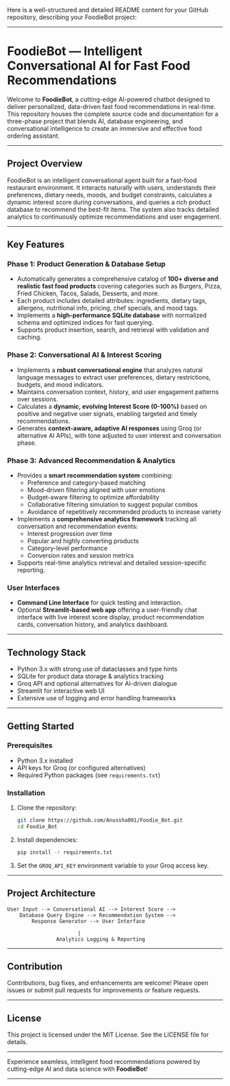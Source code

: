 Here is a well-structured and detailed README content for your GitHub repository, describing your FoodieBot project:

***

# FoodieBot — Intelligent Conversational AI for Fast Food Recommendations

Welcome to **FoodieBot**, a cutting-edge AI-powered chatbot designed to deliver personalized, data-driven fast food recommendations in real-time. This repository houses the complete source code and documentation for a three-phase project that blends AI, database engineering, and conversational intelligence to create an immersive and effective food ordering assistant.

***

## Project Overview

FoodieBot is an intelligent conversational agent built for a fast-food restaurant environment. It interacts naturally with users, understands their preferences, dietary needs, moods, and budget constraints, calculates a dynamic interest score during conversations, and queries a rich product database to recommend the best-fit items. The system also tracks detailed analytics to continuously optimize recommendations and user engagement.

***

## Key Features

### Phase 1: Product Generation & Database Setup
- Automatically generates a comprehensive catalog of **100+ diverse and realistic fast food products** covering categories such as Burgers, Pizza, Fried Chicken, Tacos, Salads, Desserts, and more.
- Each product includes detailed attributes: ingredients, dietary tags, allergens, nutritional info, pricing, chef specials, and mood tags.
- Implements a **high-performance SQLite database** with normalized schema and optimized indices for fast querying.
- Supports product insertion, search, and retrieval with validation and caching.

### Phase 2: Conversational AI & Interest Scoring
- Implements a **robust conversational engine** that analyzes natural language messages to extract user preferences, dietary restrictions, budgets, and mood indicators.
- Maintains conversation context, history, and user engagement patterns over sessions.
- Calculates a **dynamic, evolving Interest Score (0-100%)** based on positive and negative user signals, enabling targeted and timely recommendations.
- Generates **context-aware, adaptive AI responses** using Groq (or alternative AI APIs), with tone adjusted to user interest and conversation phase.

### Phase 3: Advanced Recommendation & Analytics
- Provides a **smart recommendation system** combining:
  - Preference and category-based matching
  - Mood-driven filtering aligned with user emotions
  - Budget-aware filtering to optimize affordability
  - Collaborative filtering simulation to suggest popular combos
  - Avoidance of repetitively recommended products to increase variety
- Implements a **comprehensive analytics framework** tracking all conversation and recommendation events:
  - Interest progression over time
  - Popular and highly converting products
  - Category-level performance
  - Conversion rates and session metrics
- Supports real-time analytics retrieval and detailed session-specific reporting.

### User Interfaces
- **Command Line Interface** for quick testing and interaction.
- Optional **Streamlit-based web app** offering a user-friendly chat interface with live interest score display, product recommendation cards, conversation history, and analytics dashboard.

***

## Technology Stack

- Python 3.x with strong use of dataclasses and type hints
- SQLite for product data storage & analytics tracking
- Groq API and optional alternatives for AI-driven dialogue
- Streamlit for interactive web UI
- Extensive use of logging and error handling frameworks

***

## Getting Started

### Prerequisites
- Python 3.x installed
- API keys for Groq (or configured alternatives)
- Required Python packages (see `requirements.txt`)

### Installation
1. Clone the repository:
   ```bash
   git clone https://github.com/Anussha001/Foodie_Bot.git
   cd Foodie_Bot
   ```
2. Install dependencies:
   ```bash
   pip install -r requirements.txt
   ```
3. Set the `GROQ_API_KEY` environment variable to your Groq access key.

***

## Project Architecture

```
User Input --> Conversational AI --> Interest Score --> 
    Database Query Engine --> Recommendation System --> 
        Response Generator --> User Interface

                       |
                Analytics Logging & Reporting
```

***

## Contribution

Contributions, bug fixes, and enhancements are welcome! Please open issues or submit pull requests for improvements or feature requests.

***

## License

This project is licensed under the MIT License. See the LICENSE file for details.


***

Experience seamless, intelligent food recommendations powered by cutting-edge AI and data science with **FoodieBot**!  

***

